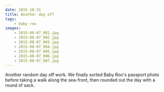 ```yaml
---
date: 2015-10-31
title: Another day off
tags:
    - baby roo
images:
    - 2015-08-07_001.jpg
    - 2015-08-07_002.jpg
    - 2015-08-07_003.jpg
    - 2015-08-07_004.jpg
    - 2015-08-07_005.jpg
    - 2015-08-07_006.jpg
    - 2015-08-07_007.jpg
---
```

Another random day off work. We finally sorted Baby Roo's passport photo before taking a walk along the sea-front, then rounded out the day with a round of sack.